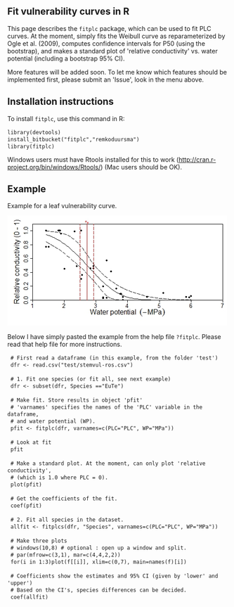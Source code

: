 Fit vulnerability curves in R
--------------------------------------

This page describes the `fitplc` package, which can be used to fit PLC curves.
At the moment, simply fits the Weibull curve as reparameterized by Ogle et al. (2009),
computes confidence intervals for P50 (using the bootstrap), and makes a standard plot of 
'relative conductivity' vs. water potential (including a bootstrap 95% CI).

More features will be added soon. To let me know which features should be implemented first, please submit an 'Issue', look in the menu above.

## Installation instructions

To install `fitplc`, use this command in R:
```
library(devtools)
install_bitbucket("fitplc","remkoduursma")
library(fitplc)
```

Windows users must have Rtools installed for this to work (http://cran.r-project.org/bin/windows/Rtools/) (Mac users should be OK).


## Example

Example for a leaf vulnerability curve.

![leafvulexample](test/plcfitexample.jpg)


Below I have simply pasted the example from the help file `?fitplc`. Please read that help file for more instructions. 

```
 # First read a dataframe (in this example, from the folder 'test')
 dfr <- read.csv("test/stemvul-ros.csv")
 
 # 1. Fit one species (or fit all, see next example)
 dfr <- subset(dfr, Species =="EuTe")
 
 # Make fit. Store results in object 'pfit'
 # 'varnames' specifies the names of the 'PLC' variable in the dataframe,
 # and water potential (WP). 
 pfit <- fitplc(dfr, varnames=c(PLC="PLC", WP="MPa"))
 
 # Look at fit
 pfit
 
 # Make a standard plot. At the moment, can only plot 'relative conductivity',
 # (which is 1.0 where PLC = 0).
 plot(pfit)
 
 # Get the coefficients of the fit.
 coef(pfit)
 
 # 2. Fit all species in the dataset.
 allfit <- fitplcs(dfr, "Species", varnames=c(PLC="PLC", WP="MPa"))
 
 # Make three plots
 # windows(10,8) # optional : open up a window and split.
 # par(mfrow=c(3,1), mar=c(4,4,2,2))
 for(i in 1:3)plot(f[[i]], xlim=c(0,7), main=names(f)[i])
 
 # Coefficients show the estimates and 95% CI (given by 'lower' and 'upper')
 # Based on the CI's, species differences can be decided.
 coef(allfit)
```
